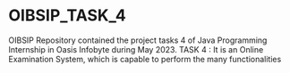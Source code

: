 # OIBSIP_TASK_4
OIBSIP Repository contained the project tasks 4 of Java Programming Internship in Oasis Infobyte during May 2023.
TASK 4 : It is an Online Examination System, which is capable to perform the many functionalities
